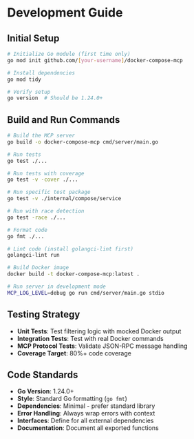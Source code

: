 # Development Guide

## Initial Setup
```bash
# Initialize Go module (first time only)
go mod init github.com/[your-username]/docker-compose-mcp

# Install dependencies
go mod tidy

# Verify setup
go version  # Should be 1.24.0+
```

## Build and Run Commands
```bash
# Build the MCP server
go build -o docker-compose-mcp cmd/server/main.go

# Run tests
go test ./...

# Run tests with coverage
go test -v -cover ./...

# Run specific test package
go test -v ./internal/compose/service

# Run with race detection
go test -race ./...

# Format code
go fmt ./...

# Lint code (install golangci-lint first)
golangci-lint run

# Build Docker image
docker build -t docker-compose-mcp:latest .

# Run server in development mode
MCP_LOG_LEVEL=debug go run cmd/server/main.go stdio
```

## Testing Strategy

- **Unit Tests**: Test filtering logic with mocked Docker output
- **Integration Tests**: Test with real Docker commands
- **MCP Protocol Tests**: Validate JSON-RPC message handling
- **Coverage Target**: 80%+ code coverage

## Code Standards

- **Go Version**: 1.24.0+
- **Style**: Standard Go formatting (`go fmt`)
- **Dependencies**: Minimal - prefer standard library
- **Error Handling**: Always wrap errors with context
- **Interfaces**: Define for all external dependencies
- **Documentation**: Document all exported functions